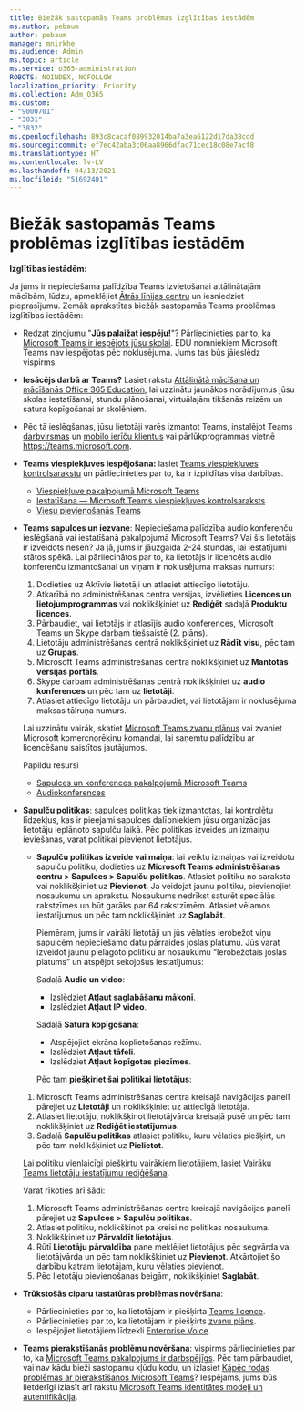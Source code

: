 ```yaml
---
title: Biežāk sastopamās Teams problēmas izglītības iestādēm
ms.author: pebaum
author: pebaum
manager: mnirkhe
ms.audience: Admin
ms.topic: article
ms.service: o365-administration
ROBOTS: NOINDEX, NOFOLLOW
localization_priority: Priority
ms.collection: Adm_O365
ms.custom:
- "9000701"
- "3831"
- "3832"
ms.openlocfilehash: 893c8cacaf089932014ba7a3ea6122d17da38cdd
ms.sourcegitcommit: ef7ec42aba3c06aa8966dfac71cec18c08e7acf8
ms.translationtype: HT
ms.contentlocale: lv-LV
ms.lasthandoff: 04/13/2021
ms.locfileid: "51692401"
---
```

# <a name="teams-common-issues-for-education-customers"></a>Biežāk sastopamās Teams problēmas izglītības iestādēm

**Izglītības iestādēm:**

Ja jums ir nepieciešama palīdzība Teams izvietošanai attālinātajām mācībām, lūdzu, apmeklējiet [Ātrās līnijas centru](https://www.microsoft.com/fasttrack) un iesniedziet pieprasījumu. Zemāk aprakstītas biežāk sastopamās Teams problēmas izglītības iestādēm:

- Redzat ziņojumu "**Jūs palaižat iespēju!**"? Pārliecinieties par to, ka [Microsoft Teams ir iespējots jūsu skolai](https://docs.microsoft.com/microsoft-365/education/intune-edu-trial/enable-microsoft-teams). EDU nomniekiem Microsoft Teams nav iespējotas pēc noklusējuma. Jums tas būs jāieslēdz vispirms.

- **Iesācējs darbā ar Teams?** Lasiet rakstu [Attālinātā mācīšana un mācīšanās Office 365 Education](https://support.office.com/article/remote-teaching-and-learning-in-office-365-education-f651ccae-7b65-478b-8366-51bb884025c4), lai uzzinātu jaunākos norādījumus jūsu skolas iestatīšanai, stundu plānošanai, virtuālajām tikšanās reizēm un satura kopīgošanai ar skolēniem.

- Pēc tā ieslēgšanas, jūsu lietotāji varēs izmantot Teams, instalējot Teams [darbvirsmas](https://docs.microsoft.com/MicrosoftTeams/get-clients#desktop-client) un [mobilo ierīču klientus](https://docs.microsoft.com/MicrosoftTeams/get-clients#mobile-clients) vai pārlūkprogrammas vietnē https://teams.microsoft.com.

- **Teams viespiekļuves iespējošana:** lasiet [Teams viespiekļuves kontrolsarakstu](https://docs.microsoft.com/microsoftteams/guest-access-checklist) un pārliecinieties par to, ka ir izpildītas visa darbības.
    - [Viespiekļuve pakalpojumā Microsoft Teams](https://docs.microsoft.com/microsoftteams/guest-access)
    - [Iestatīšana — Microsoft Teams viespiekļuves kontrolsaraksts](https://docs.microsoft.com/microsoftteams/guest-access-checklist)
    - [Viesu pievienošanās Teams](https://docs.microsoft.com/microsoftteams/guest-joins)

- **Teams sapulces un iezvane**: Nepieciešama palīdzība audio konferenču ieslēgšanā vai iestatīšanā pakalpojumā Microsoft Teams? Vai šis lietotājs ir izveidots nesen? Ja jā, jums ir jāuzgaida 2-24 stundas, lai iestatījumi stātos spēkā. Lai pārliecinātos par to, ka lietotājs ir licencēts audio konferenču izmantošanai un viņam ir noklusējuma maksas numurs:
    1. Dodieties uz Aktīvie lietotāji un atlasiet attiecīgo lietotāju.
    2. Atkarībā no administrēšanas centra versijas, izvēlieties **Licences un lietojumprogrammas** vai noklikšķiniet uz **Rediģēt** sadaļā **Produktu licences**.
    3. Pārbaudiet, vai lietotājs ir atlasījis audio konferences, Microsoft Teams un Skype darbam tiešsaistē (2. plāns).
    4. Lietotāju administrēšanas centrā noklikšķiniet uz **Rādīt visu**, pēc tam uz **Grupas**.
    5. Microsoft Teams administrēšanas centrā noklikšķiniet uz **Mantotās versijas portāls**.
    6. Skype darbam administrēšanas centrā noklikšķiniet uz **audio konferences** un pēc tam uz **lietotāji**.
    7. Atlasiet attiecīgo lietotāju un pārbaudiet, vai lietotājam ir noklusējuma maksas tālruņa numurs.

    Lai uzzinātu vairāk, skatiet [Microsoft Teams zvanu plānus](https://docs.microsoft.com/microsoftteams/calling-plans-for-office-365) vai zvaniet Microsoft komercnorēķinu komandai, lai saņemtu palīdzību ar licencēšanu saistītos jautājumos.

    Papildu resursi

    - [Sapulces un konferences pakalpojumā Microsoft Teams](https://docs.microsoft.com/microsoftteams/deploy-meetings-microsoft-teams-landing-page)
    - [Audiokonferences](https://docs.microsoft.com/microsoftteams/audio-conferencing-in-office-365)

- **Sapulču politikas**: sapulces politikas tiek izmantotas, lai kontrolētu līdzekļus, kas ir pieejami sapulces dalībniekiem jūsu organizācijas lietotāju ieplānoto sapulču laikā. Pēc politikas izveides un izmaiņu ieviešanas, varat politikai pievienot lietotājus.

    - **Sapulču politikas izveide vai maiņa**: lai veiktu izmaiņas vai izveidotu sapulču politiku, dodieties uz **Microsoft Teams administrēšanas centru > Sapulces > Sapulču politikas**. Atlasiet politiku no saraksta vai noklikšķiniet uz **Pievienot**. Ja veidojat jaunu politiku, pievienojiet nosaukumu un aprakstu. Nosaukums nedrīkst saturēt speciālās rakstzīmes un būt garāks par 64 rakstzīmēm. Atlasiet vēlamos iestatījumus un pēc tam noklikšķiniet uz **Saglabāt**. 
    
        Piemēram, jums ir vairāki lietotāji un jūs vēlaties ierobežot viņu sapulcēm nepieciešamo datu pārraides joslas platumu. Jūs varat izveidot jaunu pielāgoto politiku ar nosaukumu “Ierobežotais joslas platums” un atspējot sekojošus iestatījumus:

        Sadaļā **Audio un video**:
        - Izslēdziet **Atļaut saglabāšanu mākonī**.
        - Izslēdziet **Atļaut IP video**.

        Sadaļā **Satura kopīgošana**:

        - Atspējojiet ekrāna koplietošanas režīmu.
        - Izslēdziet **Atļaut tāfeli**.
        - Izslēdziet **Atļaut kopīgotas piezīmes**.

        Pēc tam **piešķiriet šai politikai lietotājus**:

    1. Microsoft Teams administrēšanas centra kreisajā navigācijas panelī pārejiet uz **Lietotāji** un noklikšķiniet uz attiecīgā lietotāja.
    2. Atlasiet lietotāju, noklikšķinot lietotājvārda kreisajā pusē un pēc tam noklikšķiniet uz **Rediģēt iestatījumus**.
    3. Sadaļā **Sapulču politikas** atlasiet politiku, kuru vēlaties piešķirt, un pēc tam noklikšķiniet uz **Pielietot**.

    Lai politiku vienlaicīgi piešķirtu vairākiem lietotājiem, lasiet [Vairāku Teams lietotāju iestatījumu rediģēšana](https://docs.microsoft.com/microsoftteams/edit-user-settings-in-bulk).

    Varat rīkoties arī šādi:
    1. Microsoft Teams administrēšanas centra kreisajā navigācijas panelī pārejiet uz **Sapulces > Sapulču politikas**.
    2. Atlasiet politiku, noklikšķinot pa kreisi no politikas nosaukuma.
    3. Noklikšķiniet uz **Pārvaldīt lietotājus**.
    4. Rūtī **Lietotāju pārvaldība** pane meklējiet lietotājus pēc segvārda vai lietotājvārda un pēc tam noklikšķiniet uz **Pievienot**. Atkārtojiet šo darbību katram lietotājam, kuru vēlaties pievienot.
    5. Pēc lietotāju pievienošanas beigām, noklikšķiniet **Saglabāt**.

- **Trūkstošās ciparu tastatūras problēmas novēršana**:
    - Pārliecinieties par to, ka lietotājam ir piešķirta [Teams licence](https://docs.microsoft.com/MicrosoftTeams/assign-teams-licenses).
    - Pārliecinieties par to, ka lietotājam ir piešķirts [zvanu plāns](https://docs.microsoft.com/MicrosoftTeams/calling-plan-landing-page).
    - Iespējojiet lietotājiem līdzekli [Enterprise Voice](https://docs.microsoft.com/skypeforbusiness/skype-for-business-hybrid-solutions/plan-your-phone-system-cloud-pbx-solution/enable-users-for-enterprise-voice-online-and-phone-system-voicemail#to-enable-your-users-for-phone-system-in-office-365-voice-and-voicemail).

- **Teams pierakstīšanās problēmu novēršana**: vispirms pārliecinieties par to, ka [Microsoft Teams pakalpojums ir darbspējīgs](https://admin.microsoft.com/Adminportal/Home?source=applauncher#/servicehealth). Pēc tam pārbaudiet, vai nav kādu bieži sastopamu kļūdu kodu, un izlasiet [Kāpēc rodas problēmas ar pierakstīšanos Microsoft Teams](https://support.office.com/article/a02f683b-61a3-4008-9447-ee60c5593b0f)? Iespējams, jums būs lietderīgi izlasīt arī rakstu [Microsoft Teams identitātes modeļi un autentifikācija](https://docs.microsoft.com/MicrosoftTeams/identify-models-authentication).
